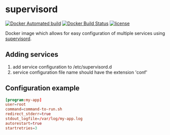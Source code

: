 # supervisord

[![Docker Automated build](https://img.shields.io/docker/cloud/automated/tinslice/supervisord.svg?style=flat)](https://hub.docker.com/r/tinslice/supervisord/builds)
[![Docker Build Status](https://img.shields.io/docker/cloud/build/tinslice/supervisord.svg?style=flat)](https://hub.docker.com/r/tinslice/supervisord/builds)
[![license](https://img.shields.io/github/license/tinslice/docker-supervisord.svg)](https://github.com/tinslice/docker-supervisord)

Docker image which allows for easy configuration of multiple services using [supervisord](http://supervisord.org/configuration.html).

## Adding services

1. add service configuration to /etc/supervisord.d
2. service configuration file name should have the extension 'conf'

## Configuration example

```conf
[program:my-app]
user=root
command=command-to-run.sh
redirect_stderr=true
stdout_logfile=/var/log/my-app.log
autorestart=true
startretries=3
```
